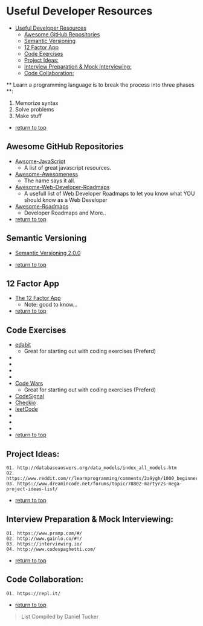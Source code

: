 # Useful Developer Resources
- [Useful Developer Resources](#useful-developer-resources)
  - [Awesome GitHub Repositories](#awesome-github-repositories)
  - [Semantic Versioning](#semantic-versioning)
  - [12 Factor App](#12-factor-app)
  - [Code Exercises](#code-exercises)
  - [Project Ideas:](#project-ideas)
  - [Interview Preparation &amp; Mock Interviewing:](#interview-preparation-amp-mock-interviewing)
  - [Code Collaboration:](#code-collaboration)


** Learn a programming language is to break the process into three phases **:
1. Memorize syntax
2. Solve problems
3. Make stuff
- [return to top](#useful-developer-resources)

## Awesome GitHub Repositories
-  [Awsome-JavaScript](https://github.com/sorrycc/awesome-javascript)
    - A list of great javascript resources.
-  [Awesome-Awesomeness](https://github.com/bayandin/awesome-awesomeness)
    - The name says it all.
-  [Awesome-Web-Developer-Roadmaps](https://github.com/kamranahmedse/developer-roadmap)
    - A usefull list of Web Developer Roadmaps to let you know what YOU should know as a Web Developer
- [Awesome-Roadmaps](https://github.com/orsanawwad/awesome-roadmaps)
    - Developer Roadmaps and More..
- [return to top](#useful-developer-resources)

## Semantic Versioning
- [Semantic Versioning 2.0.0](https://semver.org/)  

- [return to top](#useful-developer-resources)
  
## 12 Factor App
- [The 12 Factor App](https://12factor.net/)
  - Note: good to know...
- [return to top](#useful-developer-resources)
## Code Exercises
-  [edabit](https://edabit.com/ )
   -  Great for starting out with coding exercises (Preferd)
-  [](https://exercism.io/#explore-languages)
-  [](https://github.com/tuvtran/project-based-learning)
-  [](https://gophercises.com/)
-  [](https://www.codingame.com/start)
-  [Code Wars](https://www.codewars.com/ (Prefer))
      -  Great for starting out with coding exercises (Preferd)
-  [CodeSignal](https://codesignal.com/)
-  [Checkio](https://checkio.org/)
-  [leetCode](https://leetcode.com/ (Prefer))
-  [](https://www.topcoder.com/)
-  [](https://www.coderbyte.com/)
-  [](https://codecombat.com/  (Prefer))
- [return to top](#useful-developer-resources)
## Project Ideas:
	01. http://databaseanswers.org/data_models/index_all_models.htm
	02. https://www.reddit.com/r/learnprogramming/comments/2a9ygh/1000_beginner_programming_projects_xpost/
	03. https://www.dreamincode.net/forums/topic/78802-martyr2s-mega-project-ideas-list/
- [return to top](#useful-developer-resources)
## Interview Preparation & Mock Interviewing:
	01. https://www.pramp.com/#/
	02. http://www.gainlo.co/#!/
	03. https://interviewing.io/
	04. http://www.codespaghetti.com/
- [return to top](#useful-developer-resources)
## Code Collaboration:
	01. https://repl.it/
- [return to top](#useful-developer-resources)
> List Compiled by Daniel Tucker
